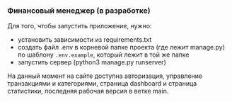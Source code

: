 ### Финансовый менеджер (в разработке)

Для того, чтобы запустить приложение, нужно:
- установить зависимости из requirements.txt
- создать файл .env в корневой папке проекта (где лежит manage.py) по шаблону `.env.example`, который лежит в той же папке
- запустить сервер (python3 manage.py runserver)

На данный момент на сайте доступна авторизация, управление транзакциями и категориями, страница dashboard и страница статистики, последняя рабочая версия в ветке main.

